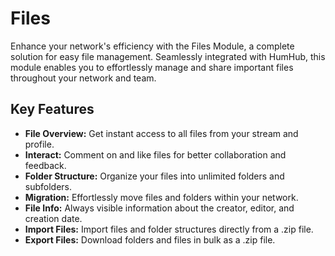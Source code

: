 # Files

Enhance your network's efficiency with the Files Module, a complete solution for easy file management. Seamlessly integrated with HumHub, this module enables you to effortlessly manage and share important files throughout your network and team.

## Key Features

- **File Overview:** Get instant access to all files from your stream and profile.
- **Interact:** Comment on and like files for better collaboration and feedback.
- **Folder Structure:** Organize your files into unlimited folders and subfolders.
- **Migration:** Effortlessly move files and folders within your network.
- **File Info:** Always visible information about the creator, editor, and creation date.
- **Import Files:** Import files and folder structures directly from a .zip file.
- **Export Files:** Download folders and files in bulk as a .zip file.
